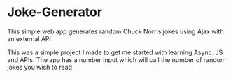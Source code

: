 # Joke-Generator
This simple web app generates random Chuck Norris jokes using Ajax with an external API

This was a simple project I made to get me started with learning Async. JS and APIs. The app has a number input which will call the number of random jokes you wish to read
